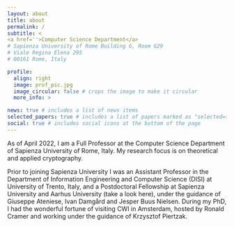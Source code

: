 ```yaml
---
layout: about
title: about
permalink: /
subtitle: <
<a href=''>Computer Science Department</a> 
# Sapienza University of Rome Building G, Room G29 
# Viale Regina Elena 295 
# 00161 Rome, Italy

profile:
  align: right
  image: prof_pic.jpg
  image_circular: false # crops the image to make it circular
  more_info: >

news: true # includes a list of news items
selected_papers: true # includes a list of papers marked as "selected={true}"
social: true # includes social icons at the bottom of the page
---
```


As of April 2022, I am a Full Professor at the Computer Science Department of Sapienza University of Rome, Italy. My research focus is on theoretical and applied cryptography.

Prior to joining Sapienza University I was an Assistant Professor in the Department of Information Engineering and Computer Science (DISI) at University of Trento, Italy, and a Postdoctoral Fellowship at Sapienza University and Aarhus University (take a look here), under the guidance of Giuseppe Ateniese, Ivan Damgård and Jesper Buus Nielsen. During my PhD, I had the wonderful fortune of visiting CWI in Amsterdam, hosted by Ronald Cramer and working under the guidance of Krzysztof Piertzak.
